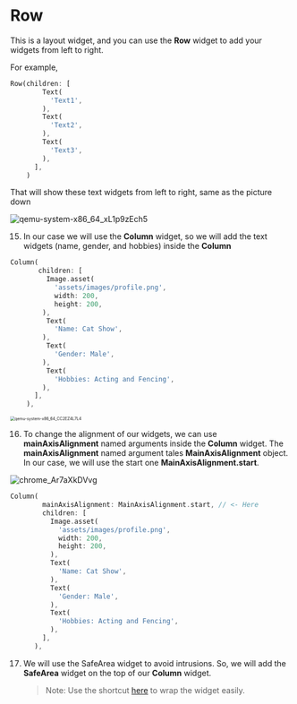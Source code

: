 # Row

This is a layout widget, and you can use the **Row** widget to add your widgets from left to right.



For example, 

```dart
Row(children: [
        Text(
          'Text1',
        ),
        Text(
          'Text2',
        ),
        Text(
          'Text3',
        ),
      ],
    )
```



That will show these text widgets from left to right, same as the picture down

![qemu-system-x86_64_xL1p9zEch5](https://lh5.googleusercontent.com/os-d_wqbv1zHz_bvOfCDCdMHN06Am6MShgsBK0jHnl9YkEEYC21_M7yGK3ShrjHbbbwzwORvNB7aPF9cCrKz0YHdWoV9wIhW54pqrfimVz_HaigFKLd98-7K2Z54hc29xLjfTNVy)



15. In our case we will use the **Column** widget, so we will add the text widgets (name, gender, and hobbies) inside the **Column**

```dart
Column(
       children: [
         Image.asset(
           'assets/images/profile.png',
           width: 200,
           height: 200,
        ),
         Text(
           'Name: Cat Show',
        ),
         Text(
           'Gender: Male',
        ),
         Text(
           'Hobbies: Acting and Fencing',
        ),
      ],
    ),
```



<img src="https://lh5.googleusercontent.com/QZEzYmQFrm308dmIIUTGsMzknU-WsGngcNywz3f2-SUnW9tT-1f3eEP55uw4V-ByfaEtb_sieFSVHOCJrgnvxRSxa3HYi3kPJKTJQJ2QoGAkxJKGb0OqPczIBy0Y0YuLgqa9Z9F3" alt="qemu-system-x86_64_CC2EZ4L7L4" style="zoom:50%;" />







16. To change the alignment of our widgets, we can use **mainAxisAlignment** named arguments inside the **Column** widget. The **mainAxisAlignment** named argument tales **MainAxisAlignment** object. In our case, we will use the start one **MainAxisAlignment.start**.

![chrome_Ar7aXkDVvg](https://lh5.googleusercontent.com/xwkK3tUDTEF8oSsQ5VLngVu-6lUQWy60XoopIIBOMVsgnbjrF1yJt-h5DfFyIkjcGPbNulL9Ixw623Nl9WTBuhPjECVXdSHt73CmuApNqV9K3Ayp9w5y5zRzOLOvro7Jtk0dv5OZ)



```dart
Column(
        mainAxisAlignment: MainAxisAlignment.start, // <- Here
        children: [
          Image.asset(
            'assets/images/profile.png',
            width: 200,
            height: 200,
          ),
          Text(
            'Name: Cat Show',
          ),
          Text(
            'Gender: Male',
          ),
          Text(
            'Hobbies: Acting and Fencing',
          ),
        ],
      ),
```



17. We will use the SafeArea widget to avoid intrusions. So, we will add the **SafeArea** widget on the top of our **Column** widget.

    > Note: Use the shortcut [here](https://github.com/Northwest-content/flutter_m1_intro_to_flutter/blob/master/02_run_first_app/02_VSCode_guide.md) to wrap the widget easily.

























